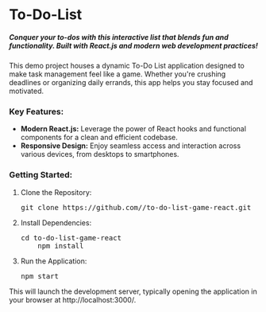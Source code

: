 <h1>To-Do-List</h1>
<h5>Conquer your to-dos with this interactive list that blends fun and functionality. Built with React.js and modern web development practices!</h5>
<p>This demo project houses a dynamic To-Do List application designed to make task management feel like a game. Whether you're crushing deadlines or organizing daily errands, this app helps you stay focused and motivated.</p>
<h3>Key Features:</h3>
<ul>
  <li><b>Modern React.js:</b> Leverage the power of React hooks and functional components for a clean and efficient codebase.</li>
  <li><b>Responsive Design:</b> Enjoy seamless access and interaction across various devices, from desktops to smartphones.</li>
</ul>
<h3>Getting Started:</h3>
<ol>
  <li>Clone the Repository:</li>
  <pre>git clone https://github.com/<your-username>/to-do-list-game-react.git</pre>
    <li>Install Dependencies:</li>
    <pre>cd to-do-list-game-react
    npm install</pre>
    <li>Run the Application:</li>
    <pre>npm start</pre>
</ol>
<p>This will launch the development server, typically opening the application in your browser at http://localhost:3000/.</p>
